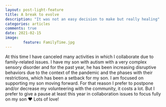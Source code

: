 ```yaml
---
layout: post-light-feature
title: A break to evolve
description: "It was not an easy decision to make but really healing"
categories: articles
comments: true
date: 2021-02-15
image: 
        feature: FamilyTime.jpg
---
```

At this time I have canceled many activities in which I collaborate due to family-related issues. I have my son with autism with a very complex sensory disorder and for the past year, he has been increasing disruptive behaviors due to the context of the pandemic and the phases with their restrictions, which has been a setback for my son. I am focused on supporting my son moving forward. For that reason I prefer to postpone and/or decrease my volunteering with the community, it costs a lot. But I prefer to give a pause at least this year in collaboration issues to focus fully on my son ❤️ Lots of love!
